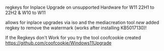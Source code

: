 regkeys for Inplace Upgrade on unsupported Hardware for W11 22H1 to 22H2 & W10 to W11

allows for inplace upgrades via iso and the mediacreation tool
*new* added regkey to remove the watermark (works after installing KB5017130)!

If the Regkeys don't Work for you try the tool coofcookie created 
https://github.com/coofcookie/Windows11Upgrade

